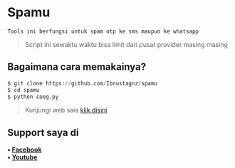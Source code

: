 # Spamu
```
Tools ini berfungsi untuk spam otp ke sms maupun ke whatsapp
```
> Script ini sewaktu waktu bisa limit dari pusat provider masing masing
## Bagaimana cara memakainya?
```python
$ git clone https://github.com/Ibnustagnz/spamu
$ cd spamu
$ python coeg.py
```
> Kunjungi web saia [klik disini](https://ibnusta.com/)
## Support saya di
<b>• [Facebook](https://m.facebook.com/ibnustagnz)</b>
<br>
<b>• [Youtube](https://www.youtube.com/channel/UCsFJJtn_m2PQL4NGLw9682A)</b>
</br>
